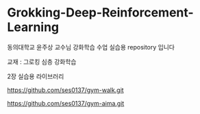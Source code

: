 # Grokking-Deep-Reinforcement-Learning

동의대학교 윤주상 교수님 강화학습 수업 실습용 repository 입니다

교재 : 그로킹 심층 강화학습

2장 실습용 라이브러리

https://github.com/ses0137/gym-walk.git

https://github.com/ses0137/gym-aima.git
